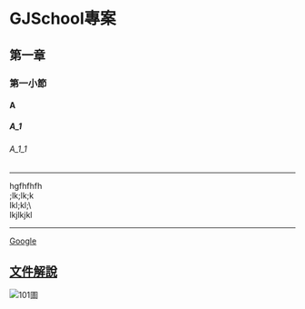# GJSchool專案
## 第一章
### 第一小節
#### A
##### A_1
###### A_1_1

<hr>
   hgfhfhfh<br>
   ;lk;lk;k<br>
   lkl;kl;\<br>
   lkjlkjkl<br>

<hr>

[Google](https://www.google.com.tw/)

## [文件解說](blog/index.html)


![101圖](pic/101.jpg)

